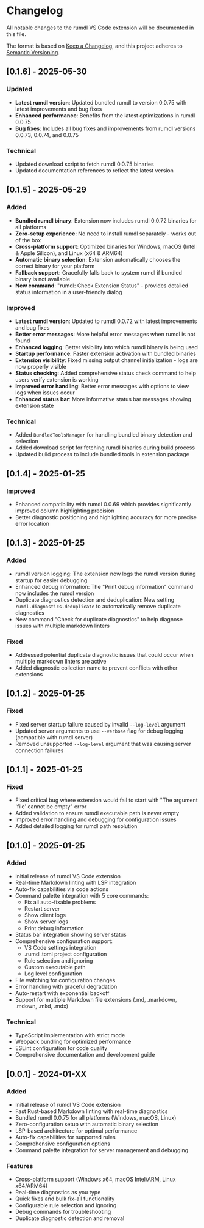 # Changelog

All notable changes to the rumdl VS Code extension will be documented in this file.

The format is based on [Keep a Changelog](https://keepachangelog.com/en/1.0.0/),
and this project adheres to [Semantic Versioning](https://semver.org/spec/v2.0.0.html).

## [0.1.6] - 2025-05-30

### Updated
- **Latest rumdl version**: Updated bundled rumdl to version 0.0.75 with latest improvements and bug fixes
- **Enhanced performance**: Benefits from the latest optimizations in rumdl 0.0.75
- **Bug fixes**: Includes all bug fixes and improvements from rumdl versions 0.0.73, 0.0.74, and 0.0.75

### Technical
- Updated download script to fetch rumdl 0.0.75 binaries
- Updated documentation references to reflect the latest version

## [0.1.5] - 2025-05-29

### Added
- **Bundled rumdl binary**: Extension now includes rumdl 0.0.72 binaries for all platforms
- **Zero-setup experience**: No need to install rumdl separately - works out of the box
- **Cross-platform support**: Optimized binaries for Windows, macOS (Intel & Apple Silicon), and Linux (x64 & ARM64)
- **Automatic binary selection**: Extension automatically chooses the correct binary for your platform
- **Fallback support**: Gracefully falls back to system rumdl if bundled binary is not available
- **New command**: "rumdl: Check Extension Status" - provides detailed status information in a user-friendly dialog

### Improved
- **Latest rumdl version**: Updated to rumdl 0.0.72 with latest improvements and bug fixes
- **Better error messages**: More helpful error messages when rumdl is not found
- **Enhanced logging**: Better visibility into which rumdl binary is being used
- **Startup performance**: Faster extension activation with bundled binaries
- **Extension visibility**: Fixed missing output channel initialization - logs are now properly visible
- **Status checking**: Added comprehensive status check command to help users verify extension is working
- **Improved error handling**: Better error messages with options to view logs when issues occur
- **Enhanced status bar**: More informative status bar messages showing extension state

### Technical
- Added `BundledToolsManager` for handling bundled binary detection and selection
- Added download script for fetching rumdl binaries during build process
- Updated build process to include bundled tools in extension package

## [0.1.4] - 2025-01-25

### Improved
- Enhanced compatibility with rumdl 0.0.69 which provides significantly improved column highlighting precision
- Better diagnostic positioning and highlighting accuracy for more precise error location

## [0.1.3] - 2025-01-25

### Added
- rumdl version logging: The extension now logs the rumdl version during startup for easier debugging
- Enhanced debug information: The "Print debug information" command now includes the rumdl version
- Duplicate diagnostics detection and deduplication: New setting `rumdl.diagnostics.deduplicate` to automatically remove duplicate diagnostics
- New command "Check for duplicate diagnostics" to help diagnose issues with multiple markdown linters

### Fixed
- Addressed potential duplicate diagnostic issues that could occur when multiple markdown linters are active
- Added diagnostic collection name to prevent conflicts with other extensions

## [0.1.2] - 2025-01-25

### Fixed
- Fixed server startup failure caused by invalid `--log-level` argument
- Updated server arguments to use `--verbose` flag for debug logging (compatible with rumdl server)
- Removed unsupported `--log-level` argument that was causing server connection failures

## [0.1.1] - 2025-01-25

### Fixed
- Fixed critical bug where extension would fail to start with "The argument 'file' cannot be empty" error
- Added validation to ensure rumdl executable path is never empty
- Improved error handling and debugging for configuration issues
- Added detailed logging for rumdl path resolution

## [0.1.0] - 2025-01-25

### Added
- Initial release of rumdl VS Code extension
- Real-time Markdown linting with LSP integration
- Auto-fix capabilities via code actions
- Command palette integration with 5 core commands:
  - Fix all auto-fixable problems
  - Restart server
  - Show client logs
  - Show server logs
  - Print debug information
- Status bar integration showing server status
- Comprehensive configuration support:
  - VS Code settings integration
  - .rumdl.toml project configuration
  - Rule selection and ignoring
  - Custom executable path
  - Log level configuration
- File watching for configuration changes
- Error handling with graceful degradation
- Auto-restart with exponential backoff
- Support for multiple Markdown file extensions (.md, .markdown, .mdown, .mkd, .mdx)

### Technical
- TypeScript implementation with strict mode
- Webpack bundling for optimized performance
- ESLint configuration for code quality
- Comprehensive documentation and development guide

## [0.0.1] - 2024-01-XX

### Added
- Initial release of rumdl VS Code extension
- Fast Rust-based Markdown linting with real-time diagnostics
- Bundled rumdl 0.0.75 for all platforms (Windows, macOS, Linux)
- Zero-configuration setup with automatic binary selection
- LSP-based architecture for optimal performance
- Auto-fix capabilities for supported rules
- Comprehensive configuration options
- Command palette integration for server management and debugging

### Features
- Cross-platform support (Windows x64, macOS Intel/ARM, Linux x64/ARM64)
- Real-time diagnostics as you type
- Quick fixes and bulk fix-all functionality
- Configurable rule selection and ignoring
- Debug commands for troubleshooting
- Duplicate diagnostic detection and removal